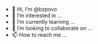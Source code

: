 - 👋 Hi, I’m @bzpovo
- 👀 I’m interested in ...
- 🌱 I’m currently learning ...
- 💞️ I’m looking to collaborate on ...
- 📫 How to reach me ...

<!---
bzpovo/bzpovo is a ✨ special ✨ repository because its `README.md` (this file) appears on your GitHub profile.
You can click the Preview link to take a look at your changes.
--->
